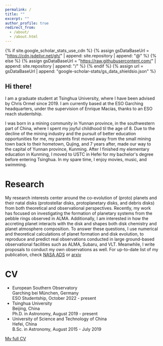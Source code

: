 ```yaml
---
permalink: /
title: ""
excerpt: ""
author_profile: true
redirect_from: 
  - /about/
  - /about.html
---
```


{% if site.google_scholar_stats_use_cdn %}
{% assign gsDataBaseUrl = "https://cdn.jsdelivr.net/gh/" | append: site.repository | append: "@" %}
{% else %}
{% assign gsDataBaseUrl = "https://raw.githubusercontent.com/" | append: site.repository | append: "/" %}
{% endif %}
{% assign url = gsDataBaseUrl | append: "google-scholar-stats/gs_data_shieldsio.json" %}

<span class='anchor' id='about-me'></span>

## Hi there! 

I am a graduate student at Tsinghua University, where I have been advised by Chris Ormel since 2019. I am currently based at the ESO Garching headquarters, under the supervision of Enrique Macías, thanks to an ESO reach studentship.

I was born in a mining community in Yunnan province, in the southwestern part of China, where I spent my joyful childhood til the age of 8. Due to the decline of the mining industry and the pursuit of better education opportunities for me, my parents first moved away from the small mining town back to their hometown, Qujing, and 7 years after, made our way to the capital of Yunnan province, Kunming. After I finished my elementary education in Kunming, I moved to USTC in Hefei for my bachelor's degree before entering Tsinghua. In my spare time, I enjoy movies, music, and swimming.

# Research

My research interests center around the co-evolution of (proto) planets and their natal disks (protostellar disks, protoplanetary disks, and debris disks) from both theoretical and observational perspectives. Recently, my work has focused on investigating the formation of planetary systems from the pebble rings observed in ALMA. Additionally, I am interested in how the accreting planet interacts with the disk and shapes both disk chemistry and planet atmosphere composition. To answer these questions, I use numerical and theoretical calculations of planet formation and disk evolution, to reproduce and predict real observations conducted in large ground-based observational facilities such as ALMA, Subaru, and VLT. Meanwhile, I write proposals to conduct my own observations as well. For up-to-date list of my publication, check [NASA ADS](https://ui.adsabs.harvard.edu/search/p_=0&q=orcid%3A0000-0003-2948-5614&sort=date%20desc%2C%20bibcode%20desc) or [arxiv](https://arxiv.org/search/?query=Jiang%2C+Haochang&searchtype=all)


# CV
* European Southern Observatory   
Garching bei München, Germany   
ESO Studentship, October 2022 - present
* Tsinghua University   
Beijing, China   
Ph.D. in Astronomy, August 2019 - present
* University of Science and Technology of China   
Hefei, China   
B.Sc. in Astronomy, August 2015 - July 2019

<span>[My full CV](https://haochangjiang.github.io/files/Resume.pdf)</span>
